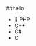 ##‎hello‎   
-  🐘 PHP       
-  C++               
-  C#                         
-  C                                 